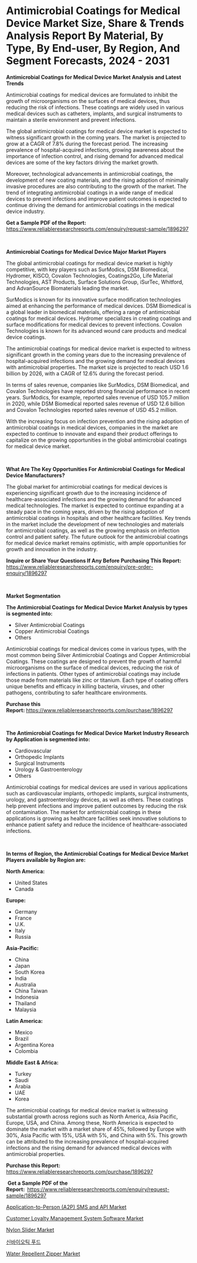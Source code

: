 <p><h1>Antimicrobial Coatings for Medical Device Market Size, Share & Trends Analysis Report By Material, By Type, By End-user, By Region, And Segment Forecasts, 2024 - 2031</h1></p><p><strong>Antimicrobial Coatings for Medical Device Market Analysis and Latest Trends</strong></p>
<p><p>Antimicrobial coatings for medical devices are formulated to inhibit the growth of microorganisms on the surfaces of medical devices, thus reducing the risk of infections. These coatings are widely used in various medical devices such as catheters, implants, and surgical instruments to maintain a sterile environment and prevent infections.</p><p>The global antimicrobial coatings for medical device market is expected to witness significant growth in the coming years. The market is projected to grow at a CAGR of 7.8% during the forecast period. The increasing prevalence of hospital-acquired infections, growing awareness about the importance of infection control, and rising demand for advanced medical devices are some of the key factors driving the market growth.</p><p>Moreover, technological advancements in antimicrobial coatings, the development of new coating materials, and the rising adoption of minimally invasive procedures are also contributing to the growth of the market. The trend of integrating antimicrobial coatings in a wide range of medical devices to prevent infections and improve patient outcomes is expected to continue driving the demand for antimicrobial coatings in the medical device industry.</p></p>
<p><strong>Get a Sample PDF of the Report:&nbsp;</strong> <a href="https://www.reliableresearchreports.com/enquiry/request-sample/1896297">https://www.reliableresearchreports.com/enquiry/request-sample/1896297</a></p>
<p>&nbsp;</p>
<p><strong>Antimicrobial Coatings for Medical Device Major Market Players</strong></p>
<p><p>The global antimicrobial coatings for medical device market is highly competitive, with key players such as SurModics, DSM Biomedical, Hydromer, KISCO, Covalon Technologies, Coatings2Go, Life Material Technologies, AST Products, Surface Solutions Group, iSurTec, Whitford, and AdvanSource Biomaterials leading the market.</p><p>SurModics is known for its innovative surface modification technologies aimed at enhancing the performance of medical devices. DSM Biomedical is a global leader in biomedical materials, offering a range of antimicrobial coatings for medical devices. Hydromer specializes in creating coatings and surface modifications for medical devices to prevent infections. Covalon Technologies is known for its advanced wound care products and medical device coatings.</p><p>The antimicrobial coatings for medical device market is expected to witness significant growth in the coming years due to the increasing prevalence of hospital-acquired infections and the growing demand for medical devices with antimicrobial properties. The market size is projected to reach USD 1.6 billion by 2026, with a CAGR of 12.6% during the forecast period.</p><p>In terms of sales revenue, companies like SurModics, DSM Biomedical, and Covalon Technologies have reported strong financial performance in recent years. SurModics, for example, reported sales revenue of USD 105.7 million in 2020, while DSM Biomedical reported sales revenue of USD 12.6 billion and Covalon Technologies reported sales revenue of USD 45.2 million.</p><p>With the increasing focus on infection prevention and the rising adoption of antimicrobial coatings in medical devices, companies in the market are expected to continue to innovate and expand their product offerings to capitalize on the growing opportunities in the global antimicrobial coatings for medical device market.</p></p>
<p>&nbsp;</p>
<p><strong>What Are The Key Opportunities For Antimicrobial Coatings for Medical Device Manufacturers?</strong></p>
<p><p>The global market for antimicrobial coatings for medical devices is experiencing significant growth due to the increasing incidence of healthcare-associated infections and the growing demand for advanced medical technologies. The market is expected to continue expanding at a steady pace in the coming years, driven by the rising adoption of antimicrobial coatings in hospitals and other healthcare facilities. Key trends in the market include the development of new technologies and materials for antimicrobial coatings, as well as the growing emphasis on infection control and patient safety. The future outlook for the antimicrobial coatings for medical device market remains optimistic, with ample opportunities for growth and innovation in the industry.</p></p>
<p><strong>Inquire or Share Your Questions If Any Before Purchasing This Report:</strong> <a href="https://www.reliableresearchreports.com/enquiry/pre-order-enquiry/1896297">https://www.reliableresearchreports.com/enquiry/pre-order-enquiry/1896297</a></p>
<p>&nbsp;</p>
<p><strong>Market Segmentation</strong></p>
<p><strong>The Antimicrobial Coatings for Medical Device Market Analysis by types is segmented into:</strong></p>
<p><ul><li>Silver Antimicrobial Coatings</li><li>Copper Antimicrobial Coatings</li><li>Others</li></ul></p>
<p><p>Antimicrobial coatings for medical devices come in various types, with the most common being Silver Antimicrobial Coatings and Copper Antimicrobial Coatings. These coatings are designed to prevent the growth of harmful microorganisms on the surface of medical devices, reducing the risk of infections in patients. Other types of antimicrobial coatings may include those made from materials like zinc or titanium. Each type of coating offers unique benefits and efficacy in killing bacteria, viruses, and other pathogens, contributing to safer healthcare environments.</p></p>
<p><strong>Purchase this Report:&nbsp;</strong><a href="https://www.reliableresearchreports.com/purchase/1896297">https://www.reliableresearchreports.com/purchase/1896297</a></p>
<p>&nbsp;</p>
<p><strong>The Antimicrobial Coatings for Medical Device Market Industry Research by Application is segmented into:</strong></p>
<p><ul><li>Cardiovascular</li><li>Orthopedic Implants</li><li>Surgical Instruments</li><li>Urology & Gastroenterology</li><li>Others</li></ul></p>
<p><p>Antimicrobial coatings for medical devices are used in various applications such as cardiovascular implants, orthopedic implants, surgical instruments, urology, and gastroenterology devices, as well as others. These coatings help prevent infections and improve patient outcomes by reducing the risk of contamination. The market for antimicrobial coatings in these applications is growing as healthcare facilities seek innovative solutions to enhance patient safety and reduce the incidence of healthcare-associated infections.</p></p>
<p>&nbsp;</p>
<p><strong>In terms of Region, the Antimicrobial Coatings for Medical Device Market Players available by Region are:</strong></p>
<p>
    <p> <strong> North America: </strong>
        <ul>
            <li>United States</li>
            <li>Canada</li>
        </ul>
        </p> 
    <p> <strong> Europe: </strong>
        <ul>
            <li>Germany</li>
            <li>France</li>
            <li>U.K.</li>
            <li>Italy</li>
            <li>Russia</li>
        </ul>
        </p> 
    <p> <strong> Asia-Pacific: </strong>
        <ul>
            <li>China</li>
            <li>Japan</li>
            <li>South Korea</li>
            <li>India</li>
            <li>Australia</li>
            <li>China Taiwan</li>
            <li>Indonesia</li>
            <li>Thailand</li>
            <li>Malaysia</li>
        </ul>
        </p> 
    <p> <strong> Latin America: </strong>
        <ul>
            <li>Mexico</li>
            <li>Brazil</li>
            <li>Argentina Korea</li>
            <li>Colombia</li>
        </ul>
        </p> 
    <p> <strong> Middle East & Africa: </strong>
        <ul>
            <li>Turkey</li>
            <li>Saudi</li>
            <li>Arabia</li>
            <li>UAE</li>
            <li>Korea</li>
        </ul>
    </p>
    </p>
<p><p>The antimicrobial coatings for medical device market is witnessing substantial growth across regions such as North America, Asia Pacific, Europe, USA, and China. Among these, North America is expected to dominate the market with a market share of 45%, followed by Europe with 30%, Asia Pacific with 15%, USA with 5%, and China with 5%. This growth can be attributed to the increasing prevalence of hospital-acquired infections and the rising demand for advanced medical devices with antimicrobial properties.</p></p>
<p><strong>Purchase this Report: </strong><a href="https://www.reliableresearchreports.com/purchase/1896297">https://www.reliableresearchreports.com/purchase/1896297</a></p>
<p>&nbsp;<strong>Get a Sample PDF of the Report:&nbsp;&nbsp;</strong><a href="https://www.reliableresearchreports.com/enquiry/request-sample/1896297">https://www.reliableresearchreports.com/enquiry/request-sample/1896297</a></p>
<p><strong></strong></p>
<p><p><a href="https://metal-farmhouse-e95.notion.site/Application-to-Person-A2P-SMS-and-API-Market-Size-Furnishes-Valuable-Information-Encompassing-Mark-18825aa5c42549b08dcce43dbeeeb927">Application-to-Person (A2P) SMS and API Market</a></p><p><a href="https://github.com/dimitrishawkinswaynenp91rgz/Market-Research-Report-List-1/blob/main/customer-loyalty-management-system-software-market.md">Customer Loyalty Management System Software Market</a></p><p><a href="https://view.publitas.com/reportprime-1/nylon-slider-market-offer-valuable-insights-into-market-size-market-share-market-trends-and-projections-spanning-from-2024-to-2031/">Nylon Slider Market</a></p><p><a href="https://medium.com/@albertotdouglas44367/%EC%8B%A0%EB%B9%84%EC%98%A4%ED%8B%B1-%ED%91%B8%EB%93%9C-%EC%8B%9C%EC%9E%A5-%EC%8B%9C%EC%9E%A5-%EC%A0%90%EC%9C%A0%EC%9C%A8-%EC%8B%9C%EC%9E%A5-%EB%8F%99%ED%96%A5-%EB%B0%8F-%EB%AF%B8%EB%9E%98-%EC%84%B1%EC%9E%A5-%ED%83%90%EC%83%89-140ccb05422a">신바이오틱 푸드</a></p><p><a href="https://view.publitas.com/reportprime-1/water-repellent-zipper-market-offer-valuable-insights-into-market-size-market-share-market-trends-and-projections-spanning-from-2024-to-2031/">Water Repellent Zipper Market</a></p></p>